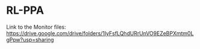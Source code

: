 # RL-PPA
Link to the Monitor files: https://drive.google.com/drive/folders/1IyFsfLQhdURrUnVO9EZeBPXmtm0LgPpw?usp=sharing
